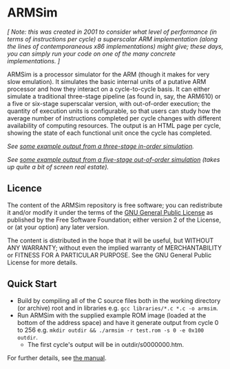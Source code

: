 # ARMSim

_[ Note: this was created in 2001 to consider what level of performance (in terms of instructions per cycle) a superscalar ARM implementation (along the lines of contemporaneous x86 implementations) might give; these days, you can simply run your code on one of the many concrete implementations. ]_

ARMSim is a processor simulator for the ARM (though it makes for very slow emulation). It simulates the basic internal units of a putative ARM processor and how they interact on a cycle-to-cycle basis. It can either simulate a traditional three-stage pipeline (as found in, say, the ARM610) or a five or six-stage superscalar version, with out-of-order execution; the quantity of execution units is configurable, so that users can study how the average number of instructions completed per cycle changes with different availability of computing resources. The output is an HTML page per cycle, showing the state of each functional unit once the cycle has completed.

_See [some example output from a three-stage in-order simulation](https://gcrossland.github.io/ARMSim/sm/s0000000.htm)._

_See [some example output from a five-stage out-of-order simulation](https://gcrossland.github.io/ARMSim/lg/s0000000.htm) (takes up quite a bit of screen real estate)._

## Licence

The content of the ARMSim repository is free software; you can redistribute it and/or modify it under the terms of the [GNU General Public License](http://www.gnu.org/licenses/gpl-2.0.txt) as published by the Free Software Foundation; either version 2 of the License, or (at your option) any later version.

The content is distributed in the hope that it will be useful, but WITHOUT ANY WARRANTY; without even the implied warranty of MERCHANTABILITY or FITNESS FOR A PARTICULAR PURPOSE. See the GNU General Public License for more details.

## Quick Start

*   Build by compiling all of the C source files both in the working directory (or archive) root and in libraries e.g. `gcc libraries/*.c *.c -o armsim`.
*   Run ARMSim with the supplied example ROM image (loaded at the bottom of the address space) and have it generate output from cycle 0 to 256 e.g. `mkdir outdir && ./armsim -r test.rom -s 0 -e 0x100 outdir`.
    *   The first cycle's output will be in outdir/s0000000.htm.

For further details, see [the manual](https://gcrossland.github.io/ARMSim/manual.html).
